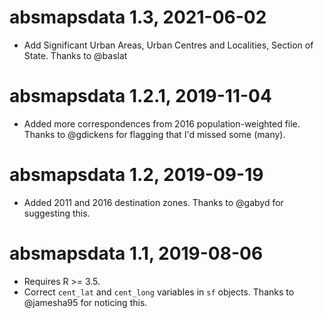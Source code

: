# absmapsdata 1.3, 2021-06-02
- Add Significant Urban Areas, Urban Centres and Localities, Section of State. Thanks to @baslat


# absmapsdata 1.2.1, 2019-11-04
- Added more correspondences from 2016 population-weighted file. Thanks to @gdickens for flagging that I'd missed some (many). 

# absmapsdata 1.2, 2019-09-19
- Added 2011 and 2016 destination zones. Thanks to @gabyd for suggesting this.

# absmapsdata 1.1, 2019-08-06
- Requires R >= 3.5.
- Correct `cent_lat` and `cent_long` variables in `sf` objects. Thanks to @jamesha95 for noticing this. 
